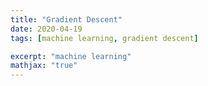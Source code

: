 ```yaml
---
title: "Gradient Descent"
date: 2020-04-19
tags: [machine learning, gradient descent]

excerpt: "machine learning"
mathjax: "true"
---
```


<img src="{{ site.url }}{{ site.baseurl }}/images/loss_function/header_image.jpg" alt="">
